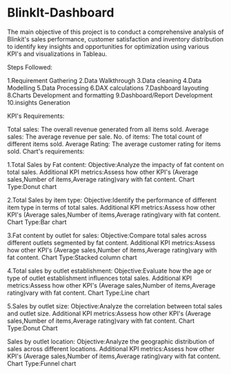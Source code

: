 # BlinkIt-Dashboard

The main objective of this project is to conduct a comprehensive analysis of Blinkit's sales performance,
customer satisfaction and inventory distribution to identify key insights and opportunities for optimization 
using various KPI's and visualizations in Tableau.

Steps Followed:

1.Requirement Gathering 
2.Data Walkthrough 
3.Data cleaning
4.Data Modelling 
5.Data Processing
6.DAX calculations
7.Dashboard layouting 
8.Charts Development and formatting
9.Dashboard/Report Development
10.insights Generation

KPI's Requirements:

Total sales: The overall revenue generated from all items sold.
Average sales: The average revenue per sale.
No. of items: The total count of different items sold. 
Average Rating: The average customer rating for items sold. Chart's requirements:

1.Total Sales by Fat content: Objective:Analyze the impacty of fat content on total sales.
  Additional KPI metrics:Assess how other KPI's (Average sales,Number of items,Average rating)vary with fat content. 
  Chart Type:Donut chart

2.Total Sales by item type: Objective:Identify the performance of different item type in terms of total sales.
  Additional KPI metrics:Assess how other KPI's (Average sales,Number of items,Average rating)vary with fat content. 
  Chart Type:Bar chart

3.Fat content by outlet for sales: Objective:Compare total sales across different outlets segmented by fat content.
  Additional KPI metrics:Assess how other KPI's (Average sales,Number of items,Average rating)vary with fat content.
  Chart Type:Stacked column chart

4.Total sales by outlet establishment: Objective:Evaluate how the age or type of outlet establishment influences total sales. 
  Additional KPI metrics:Assess how other KPI's (Average sales,Number of items,Average rating)vary with fat content.
  Chart Type:Line chart

5.Sales by outlet size: Objective:Analyze the correlation between total sales and outlet size. 
  Additional KPI metrics:Assess how other KPI's (Average sales,Number of items,Average rating)vary with fat content. 
  Chart Type:Donut Chart

Sales by outlet location: Objective:Analyze the geographic distribution of sales across different locations.
Additional KPI metrics:Assess how other KPI's (Average sales,Number of items,Average rating)vary with fat content. 
Chart Type:Funnel chart

